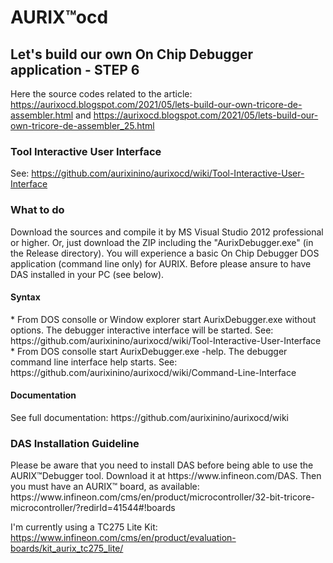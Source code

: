 <h1> AURIX™ocd </h1>

<h2>Let's build our own On Chip Debugger application - STEP 6 </h2>

Here the source codes related to the article: https://aurixocd.blogspot.com/2021/05/lets-build-our-own-tricore-de-assembler.html and https://aurixocd.blogspot.com/2021/05/lets-build-our-own-tricore-de-assembler_25.html

<h3> Tool Interactive User Interface </h3>

See: https://github.com/aurixinino/aurixocd/wiki/Tool-Interactive-User-Interface

<h3> What to do</h3>

Download the sources and compile it by MS Visual Studio 2012 professional or higher. Or, just download the ZIP including the "AurixDebugger.exe" (in the Release directory). You will experience a basic On Chip Debugger DOS application (command line only) for AURIX. Before please ansure to have DAS installed in your PC (see below).

<h4>Syntax</h4>
 * From DOS consolle or Window explorer start AurixDebugger.exe without options. The debugger interactive interface will be started. See: https://github.com/aurixinino/aurixocd/wiki/Tool-Interactive-User-Interface <br>
 * From DOS consolle start AurixDebugger.exe -help. The debugger command line interface help starts. See: https://github.com/aurixinino/aurixocd/wiki/Command-Line-Interface

<h4>Documentation</h4>
See full documentation: https://github.com/aurixinino/aurixocd/wiki

<h3> DAS Installation Guideline </h3>
Please be aware that you need to install DAS before being able to use the AURIX™Debugger tool. Download it at https://www.infineon.com/DAS.
Then you must have an AURIX™ board, as available: https://www.infineon.com/cms/en/product/microcontroller/32-bit-tricore-microcontroller/?redirId=41544#!boards

I'm currently using a TC275 Lite Kit: https://www.infineon.com/cms/en/product/evaluation-boards/kit_aurix_tc275_lite/

